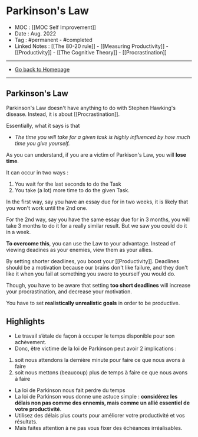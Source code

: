 # Parkinson's Law
- MOC : [[MOC Self Improvement]]
- Date : Aug. 2022
- Tag : #permanent - #completed 
- Linked Notes : [[The 80-20 rule]] - [[Measuring Productivity]] - [[Productivity]] - [[The Cognitive Theory]] - [[Procrastination]]
-------------------
- [Go back to Homepage](https://misudashi.ga/)
-----

## Parkinson's Law
Parkinson's Law doesn't have anything to do with Stephen Hawking's disease. Instead, it is about [[Procrastination]]. 

Essentially, what it says is that 
- *The time you will take for a given task is highly influenced by how much time you give yourself.*

As you can understand, if you are a victim of Parkison's Law, you will **lose time**.

It can occur in two ways :
1. You wait for the last seconds to do the Task
2. You take (a lot) more time to do the given Task.

In the first way, say you have an essay due for in two weeks, it is likely that you won't work until the 2nd one. 

For the 2nd way, say you have the same essay due for in 3 months, you will take 3 months to do it for a really similar result. But we saw you could do it in a week. 

**To overcome this**, you can use the Law to your advantage. Instead of viewing deadines as your enemies, view them as your allies. 

By setting shorter deadlines, you boost your [[Productivity]]. Deadlines should be a motivation because our brains don't like failure, and they don't like it when you fail at something you swore to yourself you would do.

Though, you have to be aware that setting **too short deadlines** will increase your procrastination, and decrease your motivation.

You have to set **realistically unrealistic goals** in order to be productive.
## Highlights
- Le travail s’étale de façon à occuper le temps disponible pour son achèvement.
- Donc, être victime de la loi de Parkinson peut avoir 2 implications :

1.  soit nous attendons la dernière minute pour faire ce que nous avons à faire
2.  soit nous mettons (beaucoup) plus de temps à faire ce que nous avons à faire
- La loi de Parkinson nous fait perdre du temps
- La loi de Parkinson vous donne une astuce simple : **considérez les délais non pas comme des ennemis, mais comme un allié essentiel de votre productivité**.
- Utilisez des délais plus courts pour améliorer votre productivité et vos résultats.
- Mais faites attention à ne pas vous fixer des échéances irréalisables.